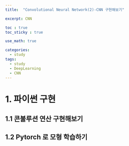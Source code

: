 ```yaml
---
title:  "Convolutional Neural Network(2)-CNN 구현해보기"

excerpt: CNN 

toc : true
toc_sticky : true  

use_math: true

categories:
  - study
tags:
  - study
  - DeepLearning
  - CNN
---
```


# 1. 파이썬 구현

## 1.1 콘불루션 연산 구현해보기

## 1.2 Pytorch 로 모형 학습하기  